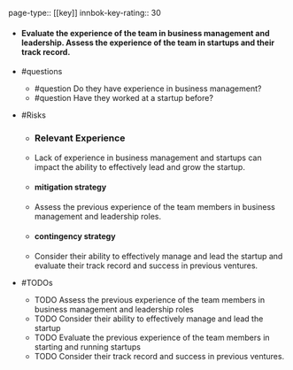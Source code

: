 page-type:: [[key]]
innbok-key-rating:: 30
- #### Evaluate the experience of the team in business management and leadership. Assess the experience of the team in startups and their track record.
- #questions
  - #question Do they have experience in business management?
  - #question Have they worked at a startup before?
- #Risks

  - ### Relevant Experience
  - Lack of experience in business management and startups can impact the ability to effectively lead and grow the startup.
  - #### mitigation strategy
  - Assess the previous experience of the team members in business management and leadership roles.
  - #### contingency strategy
  - Consider their ability to effectively manage and lead the startup and evaluate their track record and success in previous ventures.
- #TODOs
  - TODO Assess the previous experience of the team members in business management and leadership roles
  - TODO  Consider their ability to effectively manage and lead the startup
  - TODO Evaluate the previous experience of the team members in starting and running startups
  - TODO  Consider their track record and success in previous ventures.



